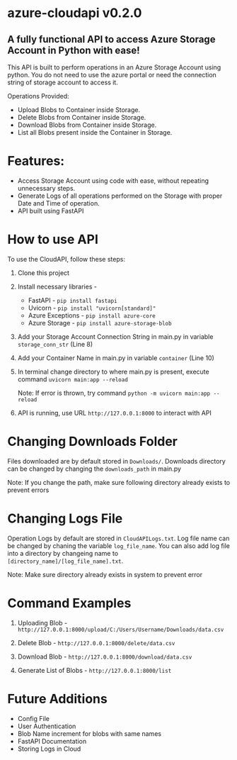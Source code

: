 # azure-cloudapi v0.2.0

## A fully functional API to access Azure Storage Account in Python with ease!

This API is built to perform operations in an Azure Storage Account using python. You do not need to use the azure portal or need the connection string of storage account to access it.

Operations Provided:
- Upload Blobs to Container inside Storage.
- Delete Blobs from Container inside Storage.
- Download Blobs from Container inside Storage.
- List all Blobs present inside the Container in Storage.

# Features:
- Access Storage Account using code with ease, without repeating unnecessary steps.
- Generate Logs of all operations performed on the Storage with proper Date and Time of operation.
- API built using FastAPI

# How to use API
To use the CloudAPI, follow these steps:

1. Clone this project
2. Install necessary libraries - 
    - FastAPI - `pip install fastapi`
    - Uvicorn - `pip install "uvicorn[standard]"`
    - Azure Exceptions - `pip install azure-core`
    - Azure Storage - `pip install azure-storage-blob`
3. Add your Storage Account Connection String in main.py in variable `storage_conn_str` (Line 8)
4. Add your Container Name in main.py in variable `container` (Line 10)
5. In terminal change directory to where main.py is present, execute command `uvicorn main:app --reload`

    Note: If error is thrown, try command `python -m uvicorn main:app --reload`
6. API is running, use URL `http://127.0.0.1:8000` to interact with API

# Changing Downloads Folder
Files downloaded are by default stored in `Downloads/`. 
Downloads directory can be changed by changing the `downloads_path` in main.py

Note: If you change the path, make sure following directory already exists to prevent errors 

# Changing Logs File
Operation Logs by default are stored in `CloudAPILogs.txt`. 
Log file name can be changed by chaning the variable `log_file_name`. 
You can also add log file into a directory by changeing name to `[directory_name]/[log_file_name].txt`.

Note: Make sure directory already exists in system to prevent error

# Command Examples

1. Uploading Blob -
    `http://127.0.0.1:8000/upload/C:/Users/Username/Downloads/data.csv`

2. Delete Blob - 
    `http://127.0.0.1:8000/delete/data.csv`

3. Download Blob - 
    `http://127.0.0.1:8000/download/data.csv`

4. Generate List of Blobs -
    `http://127.0.0.1:8000/list`

# Future Additions

- Config File
- User Authentication
- Blob Name increment for blobs with same names
- FastAPI Documentation
- Storing Logs in Cloud